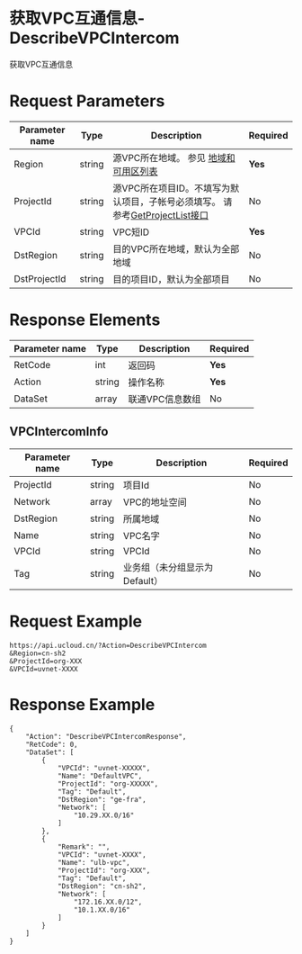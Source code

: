 # 获取VPC互通信息-DescribeVPCIntercom

获取VPC互通信息

# Request Parameters
|Parameter name|Type|Description|Required|
|---|---|---|---|
|Region|string|源VPC所在地域。 参见 [地域和可用区列表](../summary/regionlist.html)|**Yes**|
|ProjectId|string|源VPC所在项目ID。不填写为默认项目，子帐号必须填写。 请参考[GetProjectList接口](../summary/get_project_list.html)|No|
|VPCId|string|VPC短ID|**Yes**|
|DstRegion|string|目的VPC所在地域，默认为全部地域|No|
|DstProjectId|string|目的项目ID，默认为全部项目|No|

# Response Elements
|Parameter name|Type|Description|Required|
|---|---|---|---|
|RetCode|int|返回码|**Yes**|
|Action|string|操作名称|**Yes**|
|DataSet|array|联通VPC信息数组|No|

## VPCIntercomInfo
|Parameter name|Type|Description|Required|
|---|---|---|---|
|ProjectId|string|项目Id|No|
|Network|array|VPC的地址空间|No|
|DstRegion|string|所属地域|No|
|Name|string|VPC名字|No|
|VPCId|string|VPCId|No|
|Tag|string|业务组（未分组显示为 Default）|No|

# Request Example
```
https://api.ucloud.cn/?Action=DescribeVPCIntercom
&Region=cn-sh2
&ProjectId=org-XXX
&VPCId=uvnet-XXXX
```

# Response Example
```
{
    "Action": "DescribeVPCIntercomResponse", 
    "RetCode": 0, 
    "DataSet": [
        {
            "VPCId": "uvnet-XXXXX", 
            "Name": "DefaultVPC", 
            "ProjectId": "org-XXXXX", 
            "Tag": "Default", 
            "DstRegion": "ge-fra", 
            "Network": [
                "10.29.XX.0/16"
            ]
        }, 
        {
            "Remark": "", 
            "VPCId": "uvnet-XXXX", 
            "Name": "ulb-vpc", 
            "ProjectId": "org-XXX", 
            "Tag": "Default", 
            "DstRegion": "cn-sh2", 
            "Network": [
                "172.16.XX.0/12", 
                "10.1.XX.0/16"
            ]
        }
    ]
}
```

